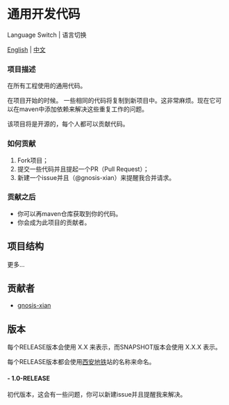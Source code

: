 # 通用开发代码

Language Switch | 语言切换

<a href="https://github.com/gnosis-xian/development-commons/blob/master/README.md">English</a> | <a href="https://github.com/gnosis-xian/development-commons/blob/master/README.chs.md">中文</a>

### 项目描述

在所有工程使用的通用代码。

在项目开始的时候。 一些相同的代码将复制到新项目中。这非常麻烦。现在它可以在maven中添加依赖来解决这些重复工作的问题。

该项目将是开源的，每个人都可以贡献代码。

### 如何贡献

1. Fork项目；
2. 提交一些代码并且提起一个PR（Pull Request）；
3. 新建一个issue并且（@gnosis-xian）来提醒我合并请求。

### 贡献之后

- 你可以再maven仓库获取到你的代码。
- 你会成为此项目的贡献者。

## 项目结构

更多...

## 贡献者

- <a href="https://github.com/gnosis-xian/">gnosis-xian</a>

## 版本

每个RELEASE版本会使用 X.X 来表示，而SNAPSHOT版本会使用 X.X.X 表示。

每个RELEASE版本都会使用<a href="https://www.xa-metro.com/info/1243/28743.htm">西安地铁</a>站的名称来命名。

#### - 1.0-RELEASE

初代版本，这会有一些问题，你可以新建issue并且提醒我来解决。
